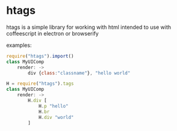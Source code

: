 # htags

htags is a simple library for working with html intended to use with coffeescript in electron or browserify

examples:
```javascript
require("htags").import()
class MyUIComp
    render: ->
        div {class:"classname"}, "hello world"
```
```javascript
H = require("htags").tags
class MyUIComp
    render: ->
        H.div [
            H.p "hello"
            H.br
            H.div "world"
        ]
```
